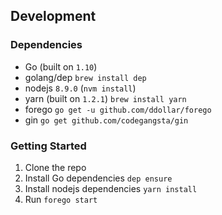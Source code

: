 ## Development
### Dependencies
  * Go (built on `1.10`)
  * golang/dep `brew install dep`
  * nodejs `8.9.0` (`nvm install`)
  * yarn (built on `1.2.1`) `brew install yarn`
  * forego `go get -u github.com/ddollar/forego`
  * gin `go get github.com/codegangsta/gin`
### Getting Started
  1. Clone the repo
  1. Install Go dependencies `dep ensure`
  1. Install nodejs dependencies `yarn install`
  1. Run `forego start`
